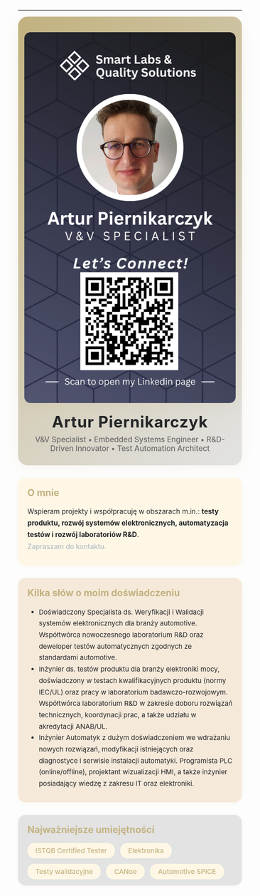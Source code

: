 ---

<div style="display:flex;align-items:center;justify-content:center;flex-direction:column;background:linear-gradient(135deg,#c2b280 0%,#e3e3e3 100%);padding:2.5em 1em 2em 1em;border-radius:1.5em;margin-bottom:2em;box-shadow:0 4px 32px 0 rgba(194,178,128,0.12);">
		<img src="/assets/img/1.png" alt="Profilowe Artur Piernikarczyk" style="width:100%;max-width:700px;height:auto;display:block;object-fit:cover;margin-bottom:1.5em;box-shadow:0 4px 32px 0 rgba(194,178,128,0.18);border-radius:1em;">
	<h1 style="margin:0;font-size:2.5em;font-weight:700;color:#232526;letter-spacing:1px;">Artur Piernikarczyk</h1>
	<div style="font-size:1.2em;color:#6c6c6c;font-weight:500;margin-top:0.5em;text-align:center;max-width:600px;">
		V&amp;V Specialist &bull; Embedded Systems Engineer &bull; R&amp;D-Driven Innovator &bull; Test Automation Architect
	</div>
</div>

<section style="max-width:800px;margin:0 auto 2em auto;padding:1.5em 1.5em 1em 1.5em;background:#fff7e6;border-radius:1.2em;box-shadow:0 2px 12px 0 rgba(194,178,128,0.08);">
	<h2 style="color:#c2b280;margin-top:0;">O mnie</h2>
	<p style="font-size:1.1em;line-height:1.7;color:#232526;">
		Wspieram projekty i współpracuję w obszarach m.in.: <b>testy produktu, rozwój systemów elektronicznych, automatyzacja testów i rozwój laboratoriów R&amp;D</b>.<br>
		<span style="color:#b2bec3;font-weight:500;">Zapraszam do kontaktu.</span>
	</p>
</section>

<section style="max-width:800px;margin:0 auto 2em auto;padding:1.5em 1.5em 1em 1.5em;background:#f5e9da;border-radius:1.2em;box-shadow:0 2px 12px 0 rgba(194,178,128,0.08);">
	<h2 style="color:#c2b280;margin-top:0;">Kilka słów o moim doświadczeniu</h2>
	<ul style="font-size:1.08em;line-height:1.7;color:#232526;">
		<li>Doświadczony Specjalista ds. Weryfikacji i Walidacji systemów elektronicznych dla branży automotive. Współtwórca nowoczesnego laboratorium R&amp;D oraz deweloper testów automatycznych zgodnych ze standardami automotive.</li>
		<li>Inżynier ds. testów produktu dla branży elektroniki mocy, doświadczony w testach kwalifikacyjnych produktu (normy IEC/UL) oraz pracy w laboratorium badawczo-rozwojowym. Współtwórca laboratorium R&amp;D w zakresie doboru rozwiązań technicznych, koordynacji prac, a także udziału w akredytacji ANAB/UL.</li>
		<li>Inżynier Automatyk z dużym doświadczeniem we wdrażaniu nowych rozwiązań, modyfikacji istniejących oraz diagnostyce i serwisie instalacji automatyki. Programista PLC (online/offline), projektant wizualizacji HMI, a także inżynier posiadający wiedzę z zakresu IT oraz elektroniki.</li>
	</ul>
</section>

<section style="max-width:800px;margin:0 auto 2em auto;padding:1.5em 1.5em 1em 1.5em;background:#e3e3e3;border-radius:1.2em;box-shadow:0 2px 12px 0 rgba(194,178,128,0.08);">
	<h2 style="color:#c2b280;margin-top:0;">Najważniejsze umiejętności</h2>
	<ul style="display:flex;flex-wrap:wrap;gap:12px;list-style:none;padding:0;margin:0;">
		<li style="background:#fff7e6;color:#c2b280;padding:8px 18px;border-radius:16px;font-size:1.08em;font-weight:500;box-shadow:0 1px 6px rgba(0,198,255,0.06);">ISTQB Certified Tester</li>
		<li style="background:#fff7e6;color:#c2b280;padding:8px 18px;border-radius:16px;font-size:1.08em;font-weight:500;box-shadow:0 1px 6px rgba(0,198,255,0.06);">Elektronika</li>
		<li style="background:#fff7e6;color:#c2b280;padding:8px 18px;border-radius:16px;font-size:1.08em;font-weight:500;box-shadow:0 1px 6px rgba(0,198,255,0.06);">Testy walidacyjne</li>
		<li style="background:#fff7e6;color:#c2b280;padding:8px 18px;border-radius:16px;font-size:1.08em;font-weight:500;box-shadow:0 1px 6px rgba(0,198,255,0.06);">CANoe</li>
		<li style="background:#fff7e6;color:#c2b280;padding:8px 18px;border-radius:16px;font-size:1.08em;font-weight:500;box-shadow:0 1px 6px rgba(0,198,255,0.06);">Automotive SPICE</li>
	</ul>
</section>
